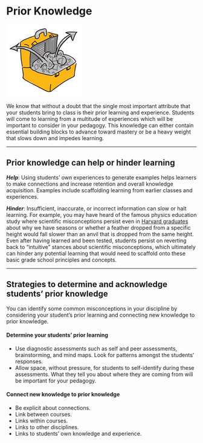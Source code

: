 # Prior Knowledge

![Suitcase](images/teacher-for-learning-prior-knowledge-suitcase.png)

We know that without a doubt that the single most important attribute that your students bring to class is their prior learning and experience. Students will come to learning from a multitude of experiences which will be important to consider in your pedagogy. This knowledge can either contain essential building blocks to advance toward mastery or be a heavy weight that slows down and impedes learning.

* * *

## Prior knowledge can help or hinder learning

**_Help_**: Using students’ own experiences to generate examples helps learners to make connections and increase retention and overall knowledge acquisition. Examples include scaffolding learning from earlier classes and experiences.

**_Hinder_**: Insufficient, inaccurate, or incorrect information can slow or halt learning. For example, you may have heard of the famous physics education study where scientific misconceptions persist even in [Harvard graduates](https://www.learner.org/series/a-private-universe/1-a-private-universe/) about why we have seasons or whether a feather dropped from a specific height would fall slower than an anvil that is dropped from the same height. Even after having learned and been tested, students persist on reverting back to “intuitive” stances about scientific misconceptions, which ultimately can hinder any potential learning that would need to scaffold onto these basic grade school principles and concepts.

* * *

## Strategies to determine and acknowledge students’ prior knowledge

You can identify some common misconceptions in your discipline by considering your student’s prior learning and connecting new knowledge to prior knowledge.

#### Determine your students’ prior learning

*   Use diagnostic assessments such as self and peer assessments, brainstorming, and mind maps. Look for patterns amongst the students’ responses.
*   Allow space, without pressure, for students to self-identify during these assessments. What they tell you about where they are coming from will be important for your pedagogy.

#### Connect new knowledge to prior knowledge

*   Be explicit about connections.
*   Link between courses.
*   Links within courses.
*   Links to other disciplines.
*   Links to students’ own knowledge and experience.
